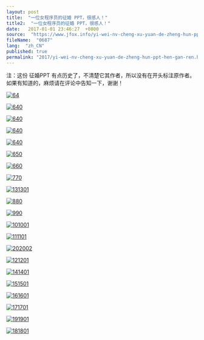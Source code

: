 ```yaml
---
layout: post
title:  "一位女程序员的征婚 PPT，很感人！"
title2:  "一位女程序员的征婚 PPT，很感人！"
date:   2017-01-01 23:46:27  +0800
source:  "https://www.jfox.info/yi-wei-nv-cheng-xu-yuan-de-zheng-hun-ppt-hen-gan-ren.html"
fileName:  "0687"
lang:  "zh_CN"
published: true
permalink: "2017/yi-wei-nv-cheng-xu-yuan-de-zheng-hun-ppt-hen-gan-ren.html"
---
```




注：这份 征婚PPT 有点历史了，不清楚它其作者，所以没有在开头标注原作者。如果有知道的，麻烦请在评论中告知一下，谢谢！

[![64](37b5798)](http://www.jfox.info/wp-content/uploads/2014/09/640)

[![640](ab3308c)](http://www.jfox.info/wp-content/uploads/2014/09/6402)

[![640](a939852)](http://www.jfox.info/wp-content/uploads/2014/09/6403)

[![640](e4f7346)](http://www.jfox.info/wp-content/uploads/2014/09/6401)

[![640](bd77a2e)](http://www.jfox.info/wp-content/uploads/2014/09/6404)

[![650](3df6f05)](http://www.jfox.info/wp-content/uploads/2014/09/6505)

[![660](0c1c10b)](http://www.jfox.info/wp-content/uploads/2014/09/6606)

[![770](4761e34)](http://www.jfox.info/wp-content/uploads/2014/09/7707)

[![131301](a0530d4)](http://www.jfox.info/wp-content/uploads/2014/09/1313013)

[![880](6c0726a)](http://www.jfox.info/wp-content/uploads/2014/09/8808)

[![990](f85ffeb)](http://www.jfox.info/wp-content/uploads/2014/09/9909)

[![101001](841c252)](http://www.jfox.info/wp-content/uploads/2014/09/1010010)

[![111101](17e1156)](http://www.jfox.info/wp-content/uploads/2014/09/1111011)

[![202002](fc0dd11)](http://www.jfox.info/wp-content/uploads/2014/09/2020020)

[![121201](cd9ec43)](http://www.jfox.info/wp-content/uploads/2014/09/1212012)

[![141401](c45f29d)](http://www.jfox.info/wp-content/uploads/2014/09/1414014)

[![151501](b749b2c)](http://www.jfox.info/wp-content/uploads/2014/09/1515015)

[![161601](44cfbfe)](http://www.jfox.info/wp-content/uploads/2014/09/1616016)

[![171701](f17be25)](http://www.jfox.info/wp-content/uploads/2014/09/1717017)

[![191901](c4625e9)](http://www.jfox.info/wp-content/uploads/2014/09/1919019)

[![181801](0702ed5)](http://www.jfox.info/wp-content/uploads/2014/09/1818018)

